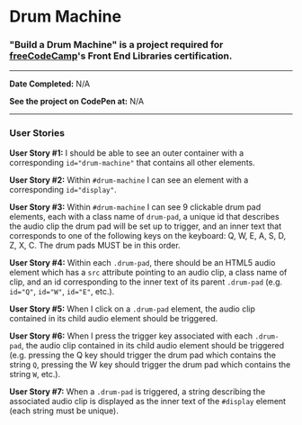 # Drum Machine
### "Build a Drum Machine" is a project required for [freeCodeCamp](https://www.freecodecamp.com)'s Front End Libraries certification. 

***

**Date Completed:** N/A

**See the project on CodePen at:** N/A

***

### User Stories

**User Story #1:** I should be able to see an outer container with a corresponding `id="drum-machine"` that contains all other elements.

**User Story #2:** Within `#drum-machine` I can see an element with a corresponding `id="display"`.

**User Story #3:** Within `#drum-machine` I can see 9 clickable drum pad elements, each with a class name of `drum-pad`, a unique id that describes the audio clip the drum pad will be set up to trigger, and an inner text that corresponds to one of the following keys on the keyboard: Q, W, E, A, S, D, Z, X, C. The drum pads MUST be in this order.

**User Story #4:** Within each `.drum-pad`, there should be an HTML5 audio element which has a `src` attribute pointing to an audio clip, a class name of clip, and an id corresponding to the inner text of its parent `.drum-pad` (e.g. `id="Q"`, `id="W"`, `id="E"`, etc.).

**User Story #5:** When I click on a `.drum-pad` element, the audio clip contained in its child audio element should be triggered.

**User Story #6:** When I press the trigger key associated with each `.drum-pad`, the audio clip contained in its child audio element should be triggered (e.g. pressing the Q key should trigger the drum pad which contains the string `Q`, pressing the W key should trigger the drum pad which contains the string `W`, etc.).

**User Story #7:** When a `.drum-pad` is triggered, a string describing the associated audio clip is displayed as the inner text of the `#display` element (each string must be unique).
